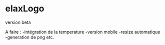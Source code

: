 elaxLogo
========

version beta

A faire :
-intégration de la temperature
-version mobile
-resize automatique
-generation de png etc.

